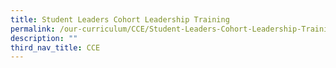 ```yaml
---
title: Student Leaders Cohort Leadership Training
permalink: /our-curriculum/CCE/Student-Leaders-Cohort-Leadership-Training/
description: ""
third_nav_title: CCE
---
```

